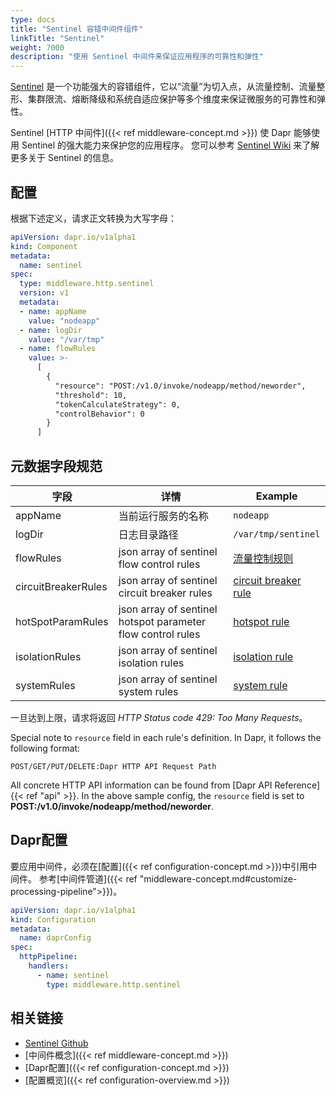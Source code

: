 ```yaml
---
type: docs
title: "Sentinel 容错中间件组件"
linkTitle: "Sentinel"
weight: 7000
description: "使用 Sentinel 中间件来保证应用程序的可靠性和弹性"
---
```


[Sentinel](https://github.com/alibaba/sentinel-golang) 是一个功能强大的容错组件，它以“流量”为切入点，从流量控制、流量整形、集群限流、熔断降级和系统自适应保护等多个维度来保证微服务的可靠性和弹性。

Sentinel [HTTP 中间件]({{< ref middleware-concept.md >}}) 使 Dapr 能够使用 Sentinel 的强大能力来保护您的应用程序。 您可以参考 [Sentinel Wiki](https://github.com/alibaba/sentinel-golang/wiki) 来了解更多关于 Sentinel 的信息。

## 配置

根据下述定义，请求正文转换为大写字母：

```yaml
apiVersion: dapr.io/v1alpha1
kind: Component
metadata:
  name: sentinel
spec:
  type: middleware.http.sentinel
  version: v1
  metadata:
  - name: appName
    value: "nodeapp"
  - name: logDir
    value: "/var/tmp"
  - name: flowRules
    value: >-
      [
        {
          "resource": "POST:/v1.0/invoke/nodeapp/method/neworder",
          "threshold": 10,
          "tokenCalculateStrategy": 0,
          "controlBehavior": 0
        }
      ]
```

## 元数据字段规范

| 字段                  | 详情                                                          | Example                                                                                                    |
| ------------------- | ----------------------------------------------------------- | ---------------------------------------------------------------------------------------------------------- |
| appName             | 当前运行服务的名称                                                   | `nodeapp`                                                                                                  |
| logDir              | 日志目录路径                                                      | `/var/tmp/sentinel`                                                                                        |
| flowRules           | json array of sentinel flow control rules                   | [流量控制规则](https://github.com/alibaba/sentinel-golang/blob/master/core/flow/rule.go)                         |
| circuitBreakerRules | json array of sentinel circuit breaker rules                | [circuit breaker rule](https://github.com/alibaba/sentinel-golang/blob/master/core/circuitbreaker/rule.go) |
| hotSpotParamRules   | json array of sentinel hotspot parameter flow control rules | [hotspot rule](https://github.com/alibaba/sentinel-golang/blob/master/core/hotspot/rule.go)                |
| isolationRules      | json array of sentinel isolation rules                      | [isolation rule](https://github.com/alibaba/sentinel-golang/blob/master/core/isolation/rule.go)            |
| systemRules         | json array of sentinel system rules                         | [system rule](https://github.com/alibaba/sentinel-golang/blob/master/core/system/rule.go)                  |

一旦达到上限，请求将返回 *HTTP Status code 429: Too Many Requests*。

Special note to `resource` field in each rule's definition. In Dapr, it follows the following format:

```
POST/GET/PUT/DELETE:Dapr HTTP API Request Path
```

All concrete HTTP API information can be found from [Dapr API Reference]{{< ref "api" >}}. In the above sample config, the `resource` field is set to **POST:/v1.0/invoke/nodeapp/method/neworder**.

## Dapr配置

要应用中间件，必须在[配置]({{< ref configuration-concept.md >}})中引用中间件。 参考[中间件管道]({{< ref "middleware-concept.md#customize-processing-pipeline">}})。

```yaml
apiVersion: dapr.io/v1alpha1
kind: Configuration
metadata:
  name: daprConfig
spec:
  httpPipeline:
    handlers:
      - name: sentinel
        type: middleware.http.sentinel
```

## 相关链接

- [Sentinel Github](https://github.com/alibaba/sentinel-golang)
- [中间件概念]({{< ref middleware-concept.md >}})
- [Dapr配置]({{< ref configuration-concept.md >}})
- [配置概览]({{< ref configuration-overview.md >}})
